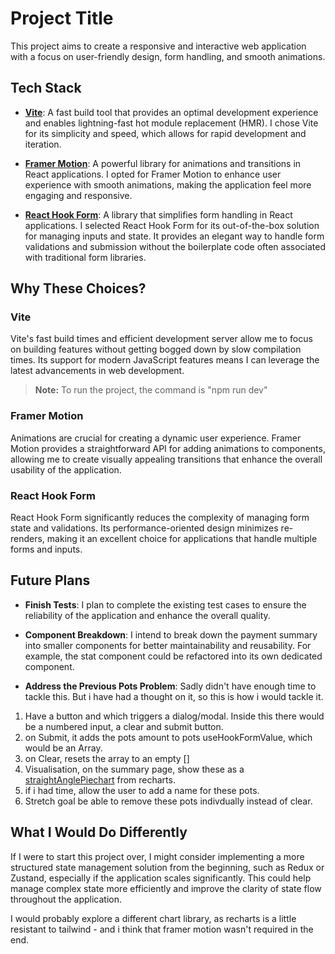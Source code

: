 # Project Title

This project aims to create a responsive and interactive web application with a focus on user-friendly design, form handling, and smooth animations.

## Tech Stack

- **[Vite](https://vitejs.dev/)**: A fast build tool that provides an optimal development experience and enables lightning-fast hot module replacement (HMR). I chose Vite for its simplicity and speed, which allows for rapid development and iteration.
- **[Framer Motion](https://www.framer.com/motion/)**: A powerful library for animations and transitions in React applications. I opted for Framer Motion to enhance user experience with smooth animations, making the application feel more engaging and responsive.

- **[React Hook Form](https://react-hook-form.com/)**: A library that simplifies form handling in React applications. I selected React Hook Form for its out-of-the-box solution for managing inputs and state. It provides an elegant way to handle form validations and submission without the boilerplate code often associated with traditional form libraries.

## Why These Choices?

### Vite

Vite's fast build times and efficient development server allow me to focus on building features without getting bogged down by slow compilation times. Its support for modern JavaScript features means I can leverage the latest advancements in web development.

> **Note:** To run the project, the command is "npm run dev"

### Framer Motion

Animations are crucial for creating a dynamic user experience. Framer Motion provides a straightforward API for adding animations to components, allowing me to create visually appealing transitions that enhance the overall usability of the application.

### React Hook Form

React Hook Form significantly reduces the complexity of managing form state and validations. Its performance-oriented design minimizes re-renders, making it an excellent choice for applications that handle multiple forms and inputs.

## Future Plans

- **Finish Tests**: I plan to complete the existing test cases to ensure the reliability of the application and enhance the overall quality.
- **Component Breakdown**: I intend to break down the payment summary into smaller components for better maintainability and reusability. For example, the stat component could be refactored into its own dedicated component.

- **Address the Previous Pots Problem**: Sadly didn't have enough time to tackle this. But i have had a thought on it, so this is how i would tackle it.

1. Have a button and which triggers a dialog/modal. Inside this there would be a numbered input, a clear and submit button.
2. on Submit, it adds the pots amount to pots useHookFormValue, which would be an Array.
3. on Clear, resets the array to an empty []
4. Visualisation, on the summary page, show these as a [straightAnglePiechart](https://recharts.org/en-US/examples/StraightAnglePieChart) from recharts.
5. if i had time, allow the user to add a name for these pots.
6. Stretch goal be able to remove these pots indivdually instead of clear.

## What I Would Do Differently

If I were to start this project over, I might consider implementing a more structured state management solution from the beginning, such as Redux or Zustand, especially if the application scales significantly. This could help manage complex state more efficiently and improve the clarity of state flow throughout the application.

I would probably explore a different chart library, as recharts is a little resistant to tailwind - and i think that framer motion wasn't required in the end.

##

